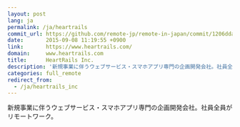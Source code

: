 ```yaml
---
layout: post
lang: ja
permalink: /ja/heartrails
commit_url: https://github.com/remote-jp/remote-in-japan/commit/1206dda42e957637d50f9781dddbbf168e541308
date:       2015-09-08 11:19:55 +0900
link:       https://www.heartrails.com/
domain:     www.heartrails.com
title:      HeartRails Inc.
description: '新規事業に伴うウェブサービス・スマホアプリ専門の企画開発会社。社員全員がリモートワーク。'
categories: full_remote
redirect_from:
  - /ja/heartrails_inc
---
```


<p>新規事業に伴うウェブサービス・スマホアプリ専門の企画開発会社。社員全員がリモートワーク。</p>
